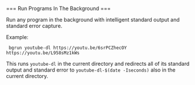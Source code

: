 === Run Programs In The Background ===

Run any program in the background with intelligent standard output and standard error capture.

Example:

     bgrun youtube-dl https://youtu.be/6srPCZhecOY https://youtu.be/L958sMz1kWs

This runs `youtube-dl` in the current directory and redirects all of its standard output and standard error to `youtube-dl-$(date -Iseconds)` also in the current directory.